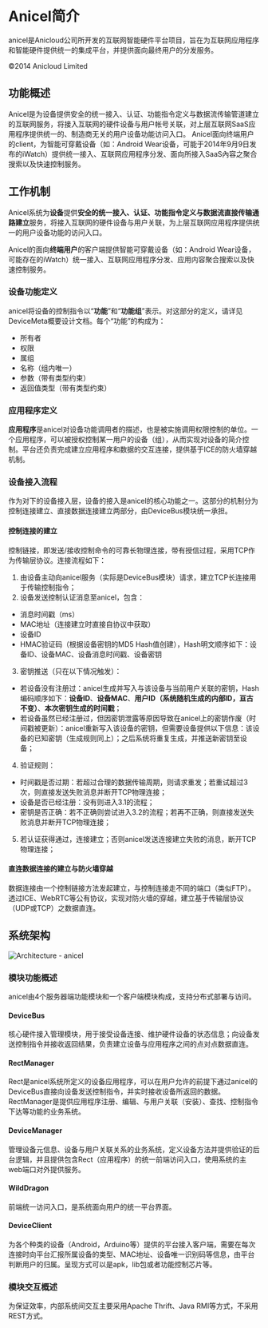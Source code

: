 # Anicel简介
anicel是Anicloud公司所开发的互联网智能硬件平台项目，旨在为互联网应用程序和智能硬件提供统一的集成平台，并提供面向最终用户的分发服务。

&copy;2014 Anicloud Limited

## 功能概述
Anicel是为设备提供安全的统一接入、认证、功能指令定义与数据流传输管道建立的互联网服务，将接入互联网的硬件设备与用户帐号关联，对上层互联网SaaS应用程序提供统一的、制造商无关的用户设备功能访问入口。
Anicel面向终端用户的client，为智能可穿戴设备（如：Android Wear设备，可能于2014年9月9日发布的iWatch）提供统一接入、互联网应用程序分发、面向所接入SaaS內容之聚合搜索以及快速控制服务。

## 工作机制
Anicel系统为**设备**提供**安全的统一接入、认证、功能指令定义与数据流直接传输通路建立**服务，将接入互联网的硬件设备与用户关联，为上层互联网应用程序提供统一的用户设备功能的访问入口。

Anicel的面向**终端用户**的客户端提供智能可穿戴设备（如：Android Wear设备，可能存在的iWatch）统一接入、互联网应用程序分发、应用内容聚合搜索以及快速控制服务。

### 设备功能定义
anicel将设备的控制指令以“**功能**”和“**功能组**”表示。对这部分的定义，请详见DeviceMeta概要设计文档。每个“功能”的构成为：
* 所有者
* 权限
* 属组
* 名称（组内唯一）
* 参数（带有类型约束）
* 返回值类型（带有类型约束）

### 应用程序定义
**应用程序**是anicel对设备功能调用者的描述，也是被实施调用权限控制的单位。一个应用程序，可以被授权控制某一用户的设备（组），从而实现对设备的简介控制。平台还负责完成建立应用程序和数据的交互连接，提供基于ICE的防火墙穿越机制。

### 设备接入流程
作为对下的设备接入层，设备的接入是anicel的核心功能之一。这部分的机制分为控制连接建立、直接数据连接建立两部分，由DeviceBus模块统一承担。

#### 控制连接的建立
控制链接，即发送/接收控制命令的可靠长物理连接，带有授信过程，采用TCP作为传输层协议。连接流程如下：

1. 由设备主动向anicel服务（实际是DeviceBus模块）请求，建立TCP长连接用于传输控制指令；
2. 设备发送控制认证消息至anicel，包含：
 * 消息时间戳（ms）
 * MAC地址（连接建立时直接自协议中获取）
 * 设备ID
 * HMAC验证码（根据设备密钥的MD5 Hash值创建），Hash明文顺序如下：设备ID、设备MAC、设备消息时间戳、设备密钥
3. 密钥推送（只在以下情况触发）：
 * 若设备没有注册过：anicel生成并写入与该设备与当前用户关联的密钥，Hash编码顺序如下：**设备ID**、**设备MAC**、**用户ID（系统随机生成的内部ID，亘古不变）**、**本次密钥生成的时间戳**；
 * 若设备虽然已经注册过，但因密钥泄露等原因导致在anicel上的密钥作废（时间戳被更新）：anicel重新写入该设备的密钥，但需要设备提供以下信息：该设备的已知密钥（生成规则同上）；之后系统将重复生成，并推送新密钥至设备；
4. 验证规则：
 * 时间戳是否过期：若超过合理的数据传输周期，则请求重发；若重试超过3次，则直接发送失败消息并断开TCP物理连接；
 * 设备是否已经注册：没有则进入3.1的流程；
 * 密钥是否正确：若不正确则尝试进入3.2的流程；若再不正确，则直接发送失败消息并断开TCP物理连接；
5. 若认证获得通过，连接建立；否则anicel发送连接建立失败的消息，断开TCP物理连接；

#### 直连数据连接的建立与防火墙穿越
数据连接由一个控制链接方法发起建立，与控制连接走不同的端口（类似FTP）。透过ICE、WebRTC等公有协议，实现对防火墙的穿越，建立基于传输层协议（UDP或TCP）之数据直连。

## 系统架构
![Architecture - anicel](https://github.com/anicloud/anicel/raw/master/system-design/Architecture-anicel.png)

### 模块功能概述
anicel由4个服务器端功能模块和一个客户端模块构成，支持分布式部署与访问。

#### DeviceBus
核心硬件接入管理模块，用于接受设备连接、维护硬件设备的状态信息；向设备发送控制指令并接收返回结果，负责建立设备与应用程序之间的点对点数据直连。

#### RectManager
Rect是anicel系统所定义的设备应用程序，可以在用户允许的前提下通过anicel的DeviceBus直接向设备发送控制指令，并实时接收设备所返回的数据。RectManager是提供应用程序注册、编辑、与用户关联（安装）、查找、控制指令下达等功能的业务系统。

#### DeviceManager
管理设备元信息、设备与用户关联关系的业务系统，定义设备方法并提供验证的后台逻辑，并且提供包含Rect（应用程序）的统一前端访问入口，使用系统的主web端口对外提供服务。

#### WildDragon
前端统一访问入口，是系统面向用户的统一平台界面。

#### DeviceClient
为各个种类的设备（Android，Arduino等）提供的平台接入客户端，需要在每次连接时向平台汇报所属设备的类型、MAC地址、设备唯一识别码等信息，由平台判断用户的归属。呈现方式可以是apk，lib包或者功能控制芯片等。

### 模块交互概述
为保证效率，内部系统间交互主要采用Apache Thrift、Java RMI等方式，不采用REST方式。
